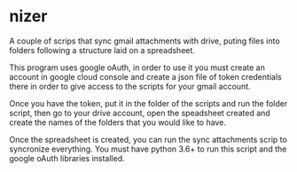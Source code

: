 # nizer
A couple of scrips that sync gmail attachments with drive, puting files into folders following a structure laid on a spreadsheet.

This program uses google oAuth, in order to use it you must create an account in google cloud console and create a json file of token credentials there in order to give access to the scripts for your gmail account.

Once you have the token, put it in the folder of the scripts and run the folder script, then go to your drive account, open the speadsheet created and create the names of the folders that you would like to have.

Once the spreadsheet is created, you can run the sync attachments scrip to syncronize everything. You must have python 3.6+ to run this script and the google oAuth libraries installed.
